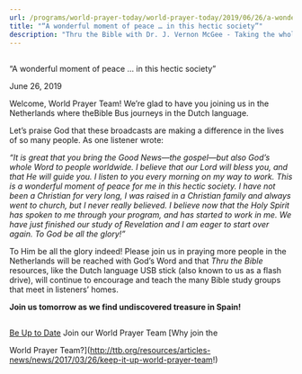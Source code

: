 ```yaml
---
url: /programs/world-prayer-today/world-prayer-today/2019/06/26/a-wonderful-moment-of-peace-in-this-hectic-society
title: "“A wonderful moment of peace … in this hectic society”"
description: "Thru the Bible with Dr. J. Vernon McGee - Taking the whole Word to the whole world"
---
```







## 
 “A wonderful moment of peace … in this hectic society”


June 26, 2019




Welcome, World Prayer Team! We’re glad to have you joining us in the Netherlands where theBible Bus journeys in the Dutch language. 


Let’s praise God that these broadcasts are making a difference in the lives of so many people. As one listener wrote:  


*“It is great that you bring the Good News—the gospel—but also God’s whole Word to people worldwide. I believe that our Lord will bless you, and that He will guide you. I listen to you every morning on my way to work. This is a wonderful moment of peace for me in this hectic society. I have not been a Christian for very long, I was raised in a Christian family and always went to church, but I never really believed. I believe now that the Holy Spirit has spoken to me through your program, and has started to work in me. We have just finished our study of Revelation and I am eager to start over again. To God be all the glory!”*


To Him be all the glory indeed! Please join us in praying more people in the Netherlands will be reached with God’s Word and that *Thru the Bible* resources, like the Dutch language USB stick (also known to us as a flash drive), will continue to encourage and teach the many Bible study groups that meet in listeners’ homes.


**Join us tomorrow as we find undiscovered treasure in Spain!** 







## 




[Be Up to Date](http://feeds.feedburner.com/WorldPrayerToday "World Prayer Today RSS Feed")
Join our World Prayer Team
[Why join the  

World Prayer Team?](http://ttb.org/resources/articles-news/news/2017/03/26/keep-it-up-world-prayer-team!)




